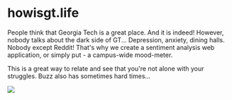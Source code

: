 # howisgt.life

People think that Georgia Tech is a great place. And it is indeed! However, nobody talks about the dark side of GT... Depression, anxiety, dining halls. Nobody except Reddit! That's why we create a sentiment analysis web application, or simply put - a campus-wide mood-meter. 

This is a great way to relate and see that you're not alone with your struggles. Buzz also has sometimes hard times...

![](https://github.com/user-attachments/assets/26bb3823-6fc6-4df1-befe-6e21ac0b2495)
